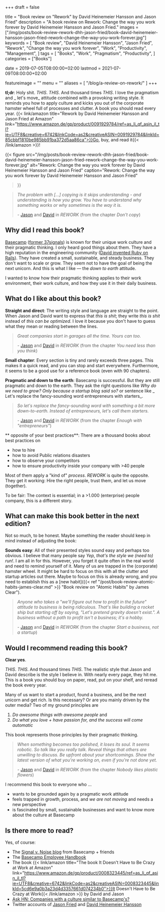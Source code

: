 +++
draft = false

title =  "Book review on \"Rework\" by David Heinemeier Hansson and Jason Fried"
description = "A book review on Rework: Change the way you work forever by David Heinemeier Hansson and Jason Fried."
images = ["/img/posts/book-review-rework-dhh-jason-fried/book-david-heinemeier-hansson-jason-fried-rework-change-the-way-you-work-forever.jpg"]
keywords = [
    "Book review",
    "David Heinemeier Hansson",
    "Jason Fried",
    "Rework",
    "Change the way you work forever",
    "Work",
    "Productivity",
    "Management",
]
tags = [
    "Books",
    "Work",
    "Pragmatism",
    "Productivity",
]
categories = ["Books"]

date = 2019-07-05T08:00:00+02:00
lastmod = 2021-07-09T08:00:00+02:00

featureimage = ""
menu = ""
aliases = [
    "/blog/a-review-on-rework/"
]
+++

**tl;dr**: Holy shit.
_THIS_. _THIS_. And thousand times _THIS_.
I love the pragmatism and _ let's move_ attitude combined with a provoking writing style.
It reminds you how to apply culture and kicks you out of the corporate hamster wheel full of processes and clutter.
A book you should read every year.
{{< link/amazon title="Rework by David Heinemeier Hansson and Jason Fried at Amazon" link="https://www.amazon.de/gp/product/0091929784/ref=as_li_qf_asin_il_tl?ie=UTF8&creative=6742&linkCode=as2&creativeASIN=0091929784&linkId=85cbbf1810be985bb91ba372d5aa86ca">}}Go, buy, and read it{{< /link/amazon >}}!

<!--more-->

{{<
    figure src="/img/posts/book-review-rework-dhh-jason-fried/book-david-heinemeier-hansson-jason-fried-rework-change-the-way-you-work-forever.jpg"
    alt="Rework: Change the way you work forever by David Heinemeier Hansson and Jason Fried"
    caption="Rework: Change the way you work forever by David Heinemeier Hansson and Jason Fried"
>}}

> _The problem with [...] copying is it skips understanding - and understanding is how you grow. You have to understand why something works or why sometimes is the way it is._
>
> \- [Jason](https://twitter.com/jasonfried "Jason Fried on twitter") and [David](https://twitter.com/dhh "David Heinemeier Hansson on twitter") in _REWORK_ (from the chapter _Don't copy_)

## Why did I read this book?

[Basecamp](https://basecamp.com/ "Basecamps website") ([former 37signals](https://37signals.com/ "37signals website")) is known for their unique work culture and their pragmatic thinking.
I only heard good things about them.
They have a high reputation in the engineering community ([David invented Ruby on Rails](https://en.wikipedia.org/wiki/Ruby_on_Rails "Ruby on Rails at Wikipedia")).
They have created a small, sustainable, and steady business.
They don't want to scale or grow.
They seem not to have the goal of being the next unicorn.
And this is what I like — the _down to earth_ attitude.

I wanted to know how their pragmatic thinking applies to their work environment, their work culture, and how they use it in their daily business.

## What do I like about this book?

**Straight and direct**: The writing style and language are straight to the point.
When Jason and David want to express that _this is shit_; they write _this is shit_ instead of _this can be optimized_.
I love it because you don't have to guess what they mean or reading between the lines.

> _Great companies start in garages all the time. Yours can too._
>
> \- [Jason](https://twitter.com/jasonfried "Jason Fried on twitter") and [David](https://twitter.com/dhh "David Heinemeier Hansson on twitter") in _REWORK_ (from the chapter _You need less than you think_)

**Small chapter**: Every section is tiny and rarely exceeds three pages.
This makes it a quick read, and you can stop and start everywhere.
Furthermore, it seems to be a good use for a reference book (even with 90 chapters).

**Pragmatic and down to the earth**: Basecamp is successful.
But they are still pragmatic and down to the earth.
They ask the right questions like _Why do we need to grow? Only because a startup blog said so?_ or sentence like _ Let's replace the fancy-sounding word entrepreneurs with starters_.

> _So let's replace the fancy-sounding word with something a bit more down-to-earth. Instead of entrepreneurs, let's call them starters._
>
> \- [Jason](https://twitter.com/jasonfried "Jason Fried on twitter") and [David](https://twitter.com/dhh "David Heinemeier Hansson on twitter") in _REWORK_ (from the chapter _Enough with "entrepreneurs"_)

** opposite of your best practices**: There are a thousand books about best practices on
- how to hire
- how to avoid Public relations disasters
- how to observe your competitors
- how to ensure productivity inside your company with >40 people

Most of them apply a "kind of" _process_.
_REWORK_ is quite the opposite.
They get it working: Hire the right people, trust them, and let us move (together).

To be fair: The context is essential; in a >1.000 (enterprise) people company, this is a different story.

## What can make this book better in the next edition?

Not so much, to be honest.
Maybe something the reader should keep in mind instead of adjusting the book:

**Sounds easy**: All of their presented styles sound easy and perhaps too obvious.
I believe that many people say _Yep, that's the style we (need to) run!_.
I am all in for this.
However, you forget it quite often in the real world and need to remind yourself of it.
Many of us are trapped in the (corporate) hamster wheel.
It might be hard to focus on this with all the clutter and startup articles out there.
Maybe to focus on this is already wrong, and you need to establish this as a [new habit]({{< ref "/post/book-review-atomic-habits-james-clear.md" >}} "Book review on \"Atomic Habits\" by James Clear").

> _Anyone who takes a "we'll figure out how to profit in the future" attitude to business is being ridiculous. That's like building a rocket ship but starting off by saying, "Let's pretend gravity doesn't exist.". A business without a path to profit isn't a business; it's a hobby._
>
> \- [Jason](https://twitter.com/jasonfried "Jason Fried on twitter") and [David](https://twitter.com/dhh "David Heinemeier Hansson on twitter") in _REWORK_ (from the chapter _Start a business, not a startup_)

## Would I recommend reading this book?

**Clear yes**.

_THIS_. _THIS_. And thousand times _THIS_.
The realistic style that Jason and David describe is the style I believe in.
With nearly every page, they hit me.
This is a book you should buy on paper, read, put on your shelf, and reread the book every year.

Many of us want to start a product, found a business, and be the next unicorn and get rich.
Is this necessary?
Or are you mainly driven by the outer media?
Two of my ground principles are
1. _Do awesome things with awesome people_ and
2. _Do what you love + have passion for, and the success will come automatic_

This book represents those principles by their pragmatic thinking.

> _When something becomes too polished, it loses its soul. It seems robotic. So talk like you really talk. Reveal things that others are unwilling to discuss. Be upfront about your shortcomings. Show the latest version of what you're working on, even if you're not done yet._
>
> \- [Jason](https://twitter.com/jasonfried "Jason Fried on twitter") and [David](https://twitter.com/dhh "David Heinemeier Hansson on twitter") in _REWORK_ (from the chapter _Nobody likes plastic flowers_)

I recommend this book to everyone who ...

- wants to be grounded again by a pragmatic work attitude
- feels trapped in growth, process, and _we are not moving_ and needs a new perspective
- is fascinated by small, sustainable businesses and want to know more about the culture at Basecamp

## Is there more to read?

Yes, of course:

- The [Signal v. Noise blog](https://m.signalvnoise.com/ "The Signal v. Noise blog") from Basecamp + friends
- The [Basecamp Employee Handbook](https://github.com/basecamp/handbook "The Basecamp Employee Handbook")
- The book {{< link/amazon title="The book It Doesn't Have to Be Crazy at Work at Amazon" link="https://www.amazon.de/gp/product/0008323445/ref=as_li_qf_asin_il_tl?ie=UTF8&creative=6742&linkCode=as2&creativeASIN=0008323445&linkId=5cd6e9a0b3a23d4d3357661d074234b0">}}It Doesn't Have to Be Crazy at Work{{< /link/amazon >}} by David and Jason
- [Ask HN: Companies with a culture similar to Basecamp's?](https://news.ycombinator.com/item?id=16015715 "HackerNews discussion about Companies with a culture similar to Basecamp's")
- Twitter accounts of [Jason Fried](https://twitter.com/jasonfried "Jason Fried on twitter") and [David Heinemeier Hansson](https://twitter.com/dhh "David Heinemeier Hansson on twitter")